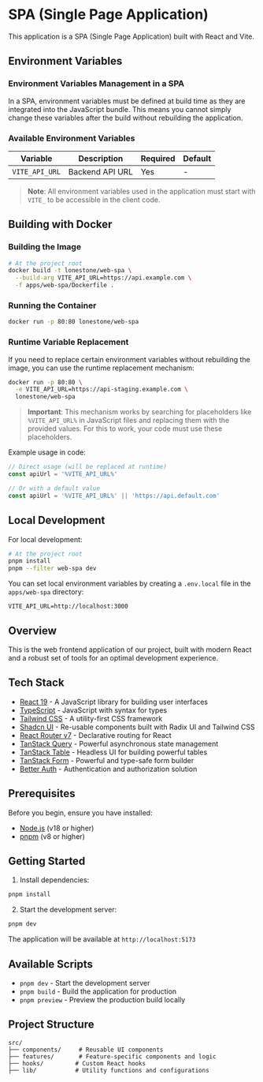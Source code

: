 # SPA (Single Page Application)

This application is a SPA (Single Page Application) built with React and Vite.

## Environment Variables

### Environment Variables Management in a SPA

In a SPA, environment variables must be defined at build time as they are integrated into the JavaScript bundle. This means you cannot simply change these variables after the build without rebuilding the application.

### Available Environment Variables

| Variable | Description | Required | Default |
|----------|-------------|----------|---------|
| `VITE_API_URL` | Backend API URL | Yes | - |

> **Note**: All environment variables used in the application must start with `VITE_` to be accessible in the client code.

## Building with Docker

### Building the Image

```bash
# At the project root
docker build -t lonestone/web-spa \
  --build-arg VITE_API_URL=https://api.example.com \
  -f apps/web-spa/Dockerfile .
```

### Running the Container

```bash
docker run -p 80:80 lonestone/web-spa
```

### Runtime Variable Replacement

If you need to replace certain environment variables without rebuilding the image, you can use the runtime replacement mechanism:

```bash
docker run -p 80:80 \
  -e VITE_API_URL=https://api-staging.example.com \
  lonestone/web-spa
```

> **Important**: This mechanism works by searching for placeholders like `%VITE_API_URL%` in JavaScript files and replacing them with the provided values. For this to work, your code must use these placeholders.

Example usage in code:

```typescript
// Direct usage (will be replaced at runtime)
const apiUrl = '%VITE_API_URL%'

// Or with a default value
const apiUrl = '%VITE_API_URL%' || 'https://api.default.com'
```

## Local Development

For local development:

```bash
# At the project root
pnpm install
pnpm --filter web-spa dev
```

You can set local environment variables by creating a `.env.local` file in the `apps/web-spa` directory:

```
VITE_API_URL=http://localhost:3000
```

## Overview

This is the web frontend application of our project, built with modern React and a robust set of tools for an optimal development experience.

## Tech Stack

- [React 19](https://react.dev/) - A JavaScript library for building user interfaces
- [TypeScript](https://www.typescriptlang.org/) - JavaScript with syntax for types
- [Tailwind CSS](https://tailwindcss.com/) - A utility-first CSS framework
- [Shadcn UI](https://ui.shadcn.com/) - Re-usable components built with Radix UI and Tailwind CSS
- [React Router v7](https://reactrouter.com/) - Declarative routing for React
- [TanStack Query](https://tanstack.com/query/latest) - Powerful asynchronous state management
- [TanStack Table](https://tanstack.com/table/latest) - Headless UI for building powerful tables
- [TanStack Form](https://tanstack.com/form/latest) - Powerful and type-safe form builder
- [Better Auth](https://github.com/better-auth-io/better-auth) - Authentication and authorization solution

## Prerequisites

Before you begin, ensure you have installed:
- [Node.js](https://nodejs.org/) (v18 or higher)
- [pnpm](https://pnpm.io/) (v8 or higher)

## Getting Started

1. Install dependencies:
```bash
pnpm install
```

2. Start the development server:
```bash
pnpm dev
```

The application will be available at `http://localhost:5173`

## Available Scripts

- `pnpm dev` - Start the development server
- `pnpm build` - Build the application for production
- `pnpm preview` - Preview the production build locally

## Project Structure

```
src/
├── components/     # Reusable UI components
├── features/       # Feature-specific components and logic
├── hooks/         # Custom React hooks
├── lib/           # Utility functions and configurations
```
